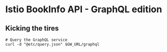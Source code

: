 # Istio BookInfo API - GraphQL edition

## Kicking the tires
```
# Query the GraphQL service
curl -d "@etc/query.json" $GW_URL/graphql
```



